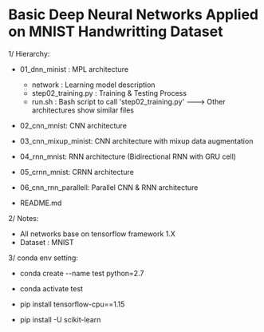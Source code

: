# Basic Deep Neural Networks Applied on MNIST Handwritting Dataset

1/ Hierarchy:
 + 01_dnn_minist	: MPL architecture
     + network : Learning model description
     + step02_training.py : Training & Testing Process
     + run.sh : Bash script to call 'step02_training.py'
 ---> Other architectures show similar files

 + 02_cnn_mnist:         CNN architecture	
 + 03_cnn_mixup_minist:  CNN architecture with mixup data augmentation
 + 04_rnn_mnist:         RNN architecture (Bidirectional RNN with GRU cell)
 + 05_crnn_mnist:        CRNN architecture
 + 06_cnn_rnn_parallell: Parallel CNN & RNN architecture
 + README.md
 
2/ Notes:
 + All networks base on tensorflow framework 1.X
 + Dataset : MNIST
 
3/ conda env setting:

+ conda create --name test python=2.7
  
+ conda activate test
  
+ pip install tensorflow-cpu==1.15
  
+ pip install -U scikit-learn

